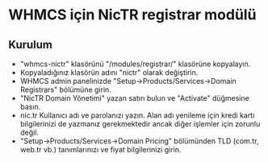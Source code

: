 # WHMCS için NicTR registrar modülü

## Kurulum
  - "whmcs-nictr" klasörünü "<WHMCS-kurulum-dizini>/modules/registrar/" klasörüne kopyalayın. 
  - Kopyaladığınız klasörün adını "nictr" olarak değiştirin. 
  - WHMCS admin panelinizde "Setup->Products/Services->Domain Registrars" bölümüne girin.
  - "NicTR Domain Yönetimi" yazan satırı bulun ve "Activate" düğmesine basın.
  - nic.tr Kullanıcı adı ve parolanızı yazın. Alan adı yenileme için kredi kartı bilgilerinizi de yazmanız gerekmektedir ancak diğer işlemler için zorunlu değil.
  - "Setup->Products/Services->Domain Pricing" bölümünden TLD (com.tr, web.tr vb.) tanımlarınızı ve fiyat bilgilerinizi girin.
